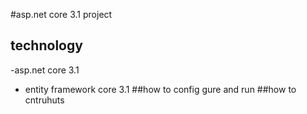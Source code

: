 #asp.net core 3.1 project
## technology
-asp.net core 3.1
- entity framework core 3.1
##how to config gure and run
##how to cntruhuts